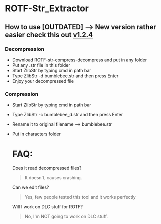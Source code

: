 # ROTF-Str_Extractor

## How to use [OUTDATED] --> New version rather easier check this out [v1.2.4](https://github.com/Oxotnickk/ROTF-str-compress-decompress/releases/tag/Str3)

### Decompression
- Download ROTF-str-compress-decompress and put in any folder
- Put any .str file in this folder
- Start ZlibStr by typing cmd in path bar
- Type ZlibStr -d bumblebee.str and then press Enter
- Enjoy your decompressed file

### Compression
- Start ZlibStr by typing cmd in path bar
- Type ZlibStr -c bumblebee_d.str and then press Enter
- Rename it to original filename --> bumblebee.str
- Put in characters folder

  # FAQ:
  Does it read decompressed files?
  > It doesn't, causes crashing.

  Can we edit files?
  > Yes, few people tested this tool and it works perfectly

  Will I work on DLC stuff for ROTF?
  > No, I'm NOT going to work on DLC stuff.

